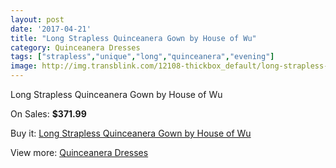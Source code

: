 ```yaml
---
layout: post
date: '2017-04-21'
title: "Long Strapless Quinceanera Gown by House of Wu"
category: Quinceanera Dresses
tags: ["strapless","unique","long","quinceanera","evening"]
image: http://img.transblink.com/12108-thickbox_default/long-strapless-quinceanera-gown-by-house-of-wu.jpg
---
```

Long Strapless Quinceanera Gown by House of Wu

On Sales: **$371.99**
<a href="https://www.transblink.com/en/quinceanera-dresses/3939-long-strapless-quinceanera-gown-by-house-of-wu.html"><amp-img layout="responsive" width="600" height="600" src="//img.transblink.com/12108-thickbox_default/long-strapless-quinceanera-gown-by-house-of-wu.jpg" alt="Long Strapless Quinceanera Gown by House of Wu 0" /></a>
<a href="https://www.transblink.com/en/quinceanera-dresses/3939-long-strapless-quinceanera-gown-by-house-of-wu.html"><amp-img layout="responsive" width="600" height="600" src="//img.transblink.com/12110-thickbox_default/long-strapless-quinceanera-gown-by-house-of-wu.jpg" alt="Long Strapless Quinceanera Gown by House of Wu 1" /></a>
<a href="https://www.transblink.com/en/quinceanera-dresses/3939-long-strapless-quinceanera-gown-by-house-of-wu.html"><amp-img layout="responsive" width="600" height="600" src="//img.transblink.com/12109-thickbox_default/long-strapless-quinceanera-gown-by-house-of-wu.jpg" alt="Long Strapless Quinceanera Gown by House of Wu 2" /></a>

Buy it: [Long Strapless Quinceanera Gown by House of Wu](https://www.transblink.com/en/quinceanera-dresses/3939-long-strapless-quinceanera-gown-by-house-of-wu.html "Long Strapless Quinceanera Gown by House of Wu")

View more: [Quinceanera Dresses](https://www.transblink.com/en/11-quinceanera-dresses "Quinceanera Dresses")